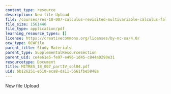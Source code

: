 ```yaml
---
content_type: resource
description: New file Upload
file: /courses/res-18-007-calculus-revisited-multivariable-calculus-fall-2011/bb126251e518eca8da115661fbe5848a_MITRES_18_007_partIV_sol04.pdf
file_size: 1561446
file_type: application/pdf
learning_resource_types: []
license: https://creativecommons.org/licenses/by-nc-sa/4.0/
ocw_type: OCWFile
parent_title: Study Materials
parent_type: SupplementalResourceSection
parent_uid: ce4e61e5-fe97-e496-1d45-c844a0290e31
resourcetype: Document
title: MITRES_18_007_partIV_sol04.pdf
uid: bb126251-e518-eca8-da11-5661fbe5848a
---
```

New file Upload